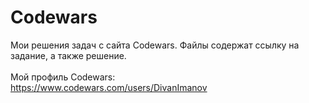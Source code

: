 # Codewars

Мои решения задач с сайта Codewars. Файлы содержат ссылку на задание, а также решение.
</br></br>
Мой профиль Codewars:</br>
https://www.codewars.com/users/DivanImanov